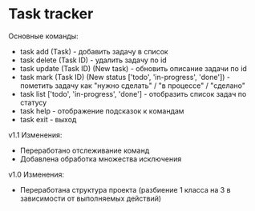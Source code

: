 # Task tracker

Основные команды:
- task add (Task) - добавить задачу в список
- task delete (Task ID) - удалить задачу по id
- task update (Task ID) (New task) - обновить описание задачи по id
- task mark (Task ID) (New status ['todo', 'in-progress', 'done']) - пометить задачу как "нужно сделать" / "в процессе" / "сделано"
- task list ['todo', 'in-progress', 'done'] - отобразить список задач по статусу
- task help - отображение подсказок к командам
- task exit - выход

v1.1
Изменения:
- Переработано отслеживание команд
- Добавлена обработка множества исключения

v1.0
Изменения:
- Переработана структура проекта (разбиение 1 класса на 3 в зависимости от выполняемых действий)
